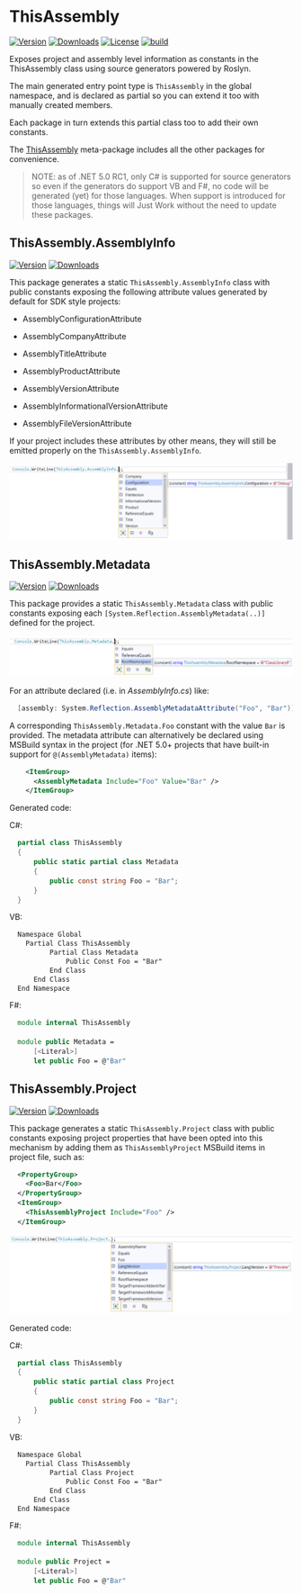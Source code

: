 # ThisAssembly

[![Version](https://img.shields.io/nuget/v/ThisAssembly.svg?color=royalblue)](https://www.nuget.org/packages/ThisAssembly)
[![Downloads](https://img.shields.io/nuget/dt/ThisAssembly.svg?color=green)](https://www.nuget.org/packages/ThisAssembly)
[![License](https://img.shields.io/github/license/kzu/ThisAssembly.svg?color=blue)](https://github.com//kzu/ThisAssembly/blob/main/LICENSE)
[![build](https://github.com/kzu/ThisAssembly/workflows/build/badge.svg)](https://github.com/kzu/ThisAssembly/actions)


Exposes project and assembly level information as constants in the ThisAssembly 
class using source generators powered by Roslyn.

The main generated entry point type is `ThisAssembly` in the global namespace, 
and is declared as partial so you can extend it too with manually created members.

Each package in turn extends this partial class too to add their own constants.

The [ThisAssembly](https://nuget.org/packages/ThisAssembly) meta-package includes 
all the other packages for convenience.

> NOTE: as of .NET 5.0 RC1, only C# is supported for source generators
> so even if the generators do support VB and F#, no code will be generated 
> (yet) for those languages. When support is introduced for those languages,
> things will Just Work without the need to update these packages.

## ThisAssembly.AssemblyInfo

[![Version](https://img.shields.io/nuget/v/ThisAssembly.AssemblyInfo.svg?color=royalblue)](https://www.nuget.org/packages/ThisAssembly.AssemblyInfo)
[![Downloads](https://img.shields.io/nuget/dt/ThisAssembly.AssemblyInfo.svg?color=darkgreen)](https://www.nuget.org/packages/ThisAssembly.AssemblyInfo)

This package generates a static `ThisAssembly.AssemblyInfo` class with public 
constants exposing the following attribute values generated by default for SDK style projects:

* AssemblyConfigurationAttribute
* AssemblyCompanyAttribute
* AssemblyTitleAttribute
* AssemblyProductAttribute

* AssemblyVersionAttribute
* AssemblyInformationalVersionAttribute
* AssemblyFileVersionAttribute

If your project includes these attributes by other means, they will still be emitted properly 
on the `ThisAssembly.AssemblyInfo`.

![](img/ThisAssembly.AssemblyInfo.png)

## ThisAssembly.Metadata

[![Version](https://img.shields.io/nuget/v/ThisAssembly.Metadata.svg?color=royalblue)](https://www.nuget.org/packages/ThisAssembly.Metadata)
[![Downloads](https://img.shields.io/nuget/dt/ThisAssembly.Metadata.svg?color=darkgreen)](https://www.nuget.org/packages/ThisAssembly.Metadata)

This package provides a static `ThisAssembly.Metadata` class with public 
constants exposing each `[System.Reflection.AssemblyMetadata(..)]` defined for 
the project.

![](img/ThisAssembly.Metadata.png)

For an attribute declared (i.e. in *AssemblyInfo.cs*) like:

```csharp
  [assembly: System.Reflection.AssemblyMetadataAttribute("Foo", "Bar")]
```

A corresponding `ThisAssembly.Metadata.Foo` constant with the value `Bar` is provided. 
The metadata attribute can alternatively be declared using MSBuild syntax in the project 
(for .NET 5.0+ projects that have built-in support for `@(AssemblyMetadata)` items):

```xml
    <ItemGroup>
      <AssemblyMetadata Include="Foo" Value="Bar" />
    </ItemGroup>
```

Generated code:

C#:

```csharp
  partial class ThisAssembly
  {
      public static partial class Metadata
      {
          public const string Foo = "Bar";
      }
  }
```

VB:
```vbnet
  Namespace Global
    Partial Class ThisAssembly
          Partial Class Metadata
              Public Const Foo = "Bar"
          End Class
      End Class
  End Namespace
```

F#:
```fsharp
  module internal ThisAssembly

  module public Metadata =
      [<Literal>]
      let public Foo = @"Bar"
```

## ThisAssembly.Project

[![Version](https://img.shields.io/nuget/v/ThisAssembly.Project.svg?color=royalblue)](https://www.nuget.org/packages/ThisAssembly.Project)
[![Downloads](https://img.shields.io/nuget/dt/ThisAssembly.Project.svg?color=darkgreen)](https://www.nuget.org/packages/ThisAssembly.Project)

This package generates a static `ThisAssembly.Project` class with public 
constants exposing project properties that have been opted into this mechanism by adding 
them as `ThisAssemblyProject` MSBuild items in project file, such as:

```xml
  <PropertyGroup>
    <Foo>Bar</Foo>
  </PropertyGroup>
  <ItemGroup>
    <ThisAssemblyProject Include="Foo" />
  </ItemGroup>
```

![](img/ThisAssembly.Project.png)

Generated code:

C#:

```csharp
  partial class ThisAssembly
  {
      public static partial class Project
      {
          public const string Foo = "Bar";
      }
  }
```

VB:
```vbnet
  Namespace Global
    Partial Class ThisAssembly
          Partial Class Project
              Public Const Foo = "Bar"
          End Class
      End Class
  End Namespace
```

F#:
```fsharp
  module internal ThisAssembly

  module public Project =
      [<Literal>]
      let public Foo = @"Bar"
```
